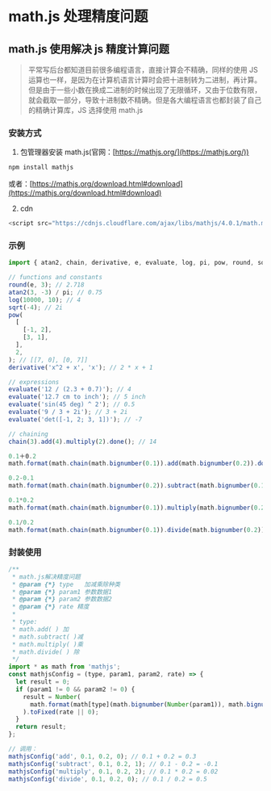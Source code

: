 # math.js 处理精度问题

## math.js 使用解决 js 精度计算问题

> 平常写后台都知道目前很多编程语言，直接计算会不精确，同样的使用 JS 运算也一样，是因为在计算机语言计算时会把十进制转为二进制，再计算。但是由于一些小数在换成二进制的时候出现了无限循环，又由于位数有限，就会截取一部分，导致十进制数不精确。但是各大编程语言也都封装了自己的精确计算库，JS 选择使用 math.js

### 安装方式

1. 包管理器安装 math.js(官网：[https://mathjs.org/](https://mathjs.org/))

```js
npm install mathjs
```

或者：[https://mathjs.org/download.html#download](https://mathjs.org/download.html#download)

2. cdn

```js
<script src="https://cdnjs.cloudflare.com/ajax/libs/mathjs/4.0.1/math.min.js"></script>
```

### 示例

```js
import { atan2, chain, derivative, e, evaluate, log, pi, pow, round, sqrt } from 'mathjs';

// functions and constants
round(e, 3); // 2.718
atan2(3, -3) / pi; // 0.75
log(10000, 10); // 4
sqrt(-4); // 2i
pow(
  [
    [-1, 2],
    [3, 1],
  ],
  2,
); // [[7, 0], [0, 7]]
derivative('x^2 + x', 'x'); // 2 * x + 1

// expressions
evaluate('12 / (2.3 + 0.7)'); // 4
evaluate('12.7 cm to inch'); // 5 inch
evaluate('sin(45 deg) ^ 2'); // 0.5
evaluate('9 / 3 + 2i'); // 3 + 2i
evaluate('det([-1, 2; 3, 1])'); // -7

// chaining
chain(3).add(4).multiply(2).done(); // 14
```

```js
0.1＋0.2
math.format(math.chain(math.bignumber(0.1)).add(math.bignumber(0.2)).done());

0.2-0.1
math.format(math.chain(math.bignumber(0.2)).subtract(math.bignumber(0.1)).done());

0.1*0.2
math.format(math.chain(math.bignumber(0.1)).multiply(math.bignumber(0.2)).done());

0.1/0.2
math.format(math.chain(math.bignumber(0.1)).divide(math.bignumber(0.2)).done());
```

### 封装使用

```js
/**
 * math.js解决精度问题
 * @param {*} type   加减乘除种类
 * @param {*} param1 参数数据1
 * @param {*} param2 参数数据2
 * @param {*} rate 精度
 *
 * type:
 * math.add( ) 加
 * math.subtract( )减
 * math.multiply( )乘
 * math.divide( ) 除
 */
import * as math from 'mathjs';
const mathjsConfig = (type, param1, param2, rate) => {
  let result = 0;
  if (param1 != 0 && param2 != 0) {
    result = Number(
      math.format(math[type](math.bignumber(Number(param1)), math.bignumber(Number(param2)))),
    ).toFixed(rate || 0);
  }
  return result;
};

// 调用：
mathjsConfig('add', 0.1, 0.2, 0); // 0.1 + 0.2 = 0.3
mathjsConfig('subtract', 0.1, 0.2, 1); // 0.1 - 0.2 = -0.1
mathjsConfig('multiply', 0.1, 0.2, 2); // 0.1 * 0.2 = 0.02
mathjsConfig('divide', 0.1, 0.2, 0); // 0.1 / 0.2 = 0.5
```
